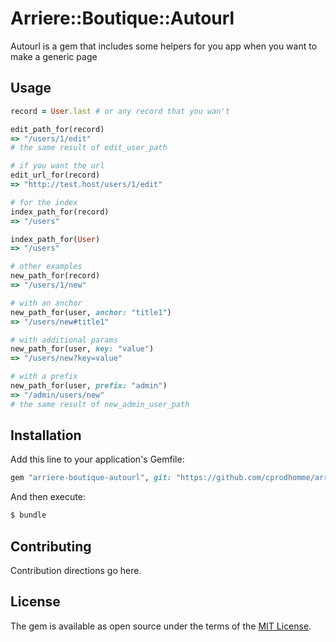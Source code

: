 # Arriere::Boutique::Autourl

Autourl is a gem that includes some helpers for you app when you want to make a generic page

## Usage

```ruby
record = User.last # or any record that you wan't

edit_path_for(record)
=> "/users/1/edit"
# the same result of edit_user_path

# if you want the url
edit_url_for(record)
=> "http://test.host/users/1/edit"

# for the index
index_path_for(record)
=> "/users"

index_path_for(User)
=> "/users"

# other examples
new_path_for(record)
=> "/users/1/new"

# with an anchor
new_path_for(user, anchor: "title1")
=> "/users/new#title1"

# with additional params
new_path_for(user, key: "value")
=> "/users/new?key=value"

# with a prefix
new_path_for(user, prefix: "admin")
=> "/admin/users/new"
# the same result of new_admin_user_path
```

## Installation
Add this line to your application's Gemfile:

```ruby
gem "arriere-boutique-autourl", git: "https://github.com/cprodhomme/arriere-boutique-autourl"
```

And then execute:
```bash
$ bundle
```

## Contributing
Contribution directions go here.

## License
The gem is available as open source under the terms of the [MIT License](https://opensource.org/licenses/MIT).
